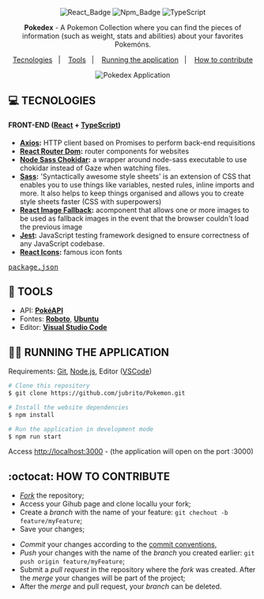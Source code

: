 <div align="center">

![React_Badge](https://img.shields.io/badge/web-react-ff69b4) ![Npm_Badge](https://img.shields.io/badge/npm-6.14.5-red)  ![TypeScript](https://img.shields.io/badge/%3C%2F%3E-typescript-blue)
</div>

<p align="center">
<strong>Pokedex</strong> - A Pokemon Collection where you can find the pieces of information (such as weight, stats and abilities) about your favorites Pokemóns.
</p>

<p align="center">
  <a href="#computer-tecnologies">Tecnologies</a>&nbsp;&nbsp;&nbsp;|&nbsp;&nbsp;&nbsp;
  <a href="#hammer-tools">Tools</a>&nbsp;&nbsp;&nbsp;|&nbsp;&nbsp;&nbsp;
  <a href="#woman_technologist-running-the-application">Running the application</a>&nbsp;&nbsp;&nbsp;|&nbsp;&nbsp;&nbsp;
  <a href="#octocat-how-to-contribute">How to contribute</a>
</p>

<div align="center">
  <img alt="Pokedex Application" src="./screen.gif">
</div>

## **:computer: TECNOLOGIES**

#### **FRONT-END** ([React](https://pt-br.reactjs.org/) + [TypeScript](https://www.typescriptlang.org/))

  - **[Axios](https://github.com/axios/axios):** HTTP client based on Promises to perform back-end requisitions
  - **[React Router Dom](https://github.com/ReactTraining/react-router/tree/master/packages/react-router-dom):** router components for websites
  - **[Node Sass Chokidar](https://github.com/michaelwayman/node-sass-chokidar):** a wrapper around node-sass executable to use chokidar instead of Gaze when watching files.
  - **[Sass](https://sass-lang.com/):** 'Syntactically awesome style sheets' is an extension of CSS that enables you to use things like variables, nested rules, inline imports and more. It also helps to keep things organised and allows you to create style sheets faster (CSS with superpowers)
  - **[React Image Fallback](https://github.com/socialtables/react-image-fallback):** acomponent that allows one or more images to be used as fallback images in the event that the browser couldn't load the previous image
  - **[Jest](https://github.com/facebook/jest):** JavaScript testing framework designed to ensure correctness of any JavaScript codebase.
  - **[React Icons](https://react-icons.github.io/react-icons/):** famous icon fonts
  
  <kbd>[package.json](./package.json)</kbd>


## **:hammer: TOOLS**

- API: **[PokéAPI](https://pokeapi.co/)**
- Fontes: **[Roboto](https://fonts.google.com/specimen/Roboto)**, **[Ubuntu](https://fonts.google.com/specimen/Ubuntu)**
- Editor: **[Visual Studio Code](https://code.visualstudio.com/)**


## **:woman_technologist: RUNNING THE APPLICATION** 

Requirements: [Git](https://git-scm.com), [Node.js](https://nodejs.org/en/), Editor ([VSCode](https://code.visualstudio.com/))

```sh
# Clone this repository
$ git clone https://github.com/jubrito/Pokemon.git

# Install the website dependencies
$ npm install

# Run the application in development mode
$ npm run start

```
Access [http://localhost:3000](http://localhost:3000) - (the application will open on the port :3000) 

## **:octocat: HOW TO CONTRIBUTE**

  - *[Fork](https://help.github.com/pt/github/getting-started-with-github/fork-a-repo)* the repository;
  - Access your Gihub page and clone locallu your fork;
  - Create a *branch* with the name of your feature: `git chechout -b feature/myFeature`;
  - Save your changes;
  <!-- - Instale as dependências do *commitlint* na raíz do projeto para a verificação dos commits: `npm install` ou `yarn`; -->
  - *Commit* your changes according to the [commit conventions](https://www.conventionalcommits.org/pt-br/v1.0.0-beta.4/), 
  - *Push* your changes with the name of the *branch* you created earlier: `git push origin feature/myFeature`;
  - Submit a *pull request* in the repository where the *fork* was created. After the *merge* your changes will be part of the project;
  - After the *merge* and pull request, your *branch* can be deleted.
